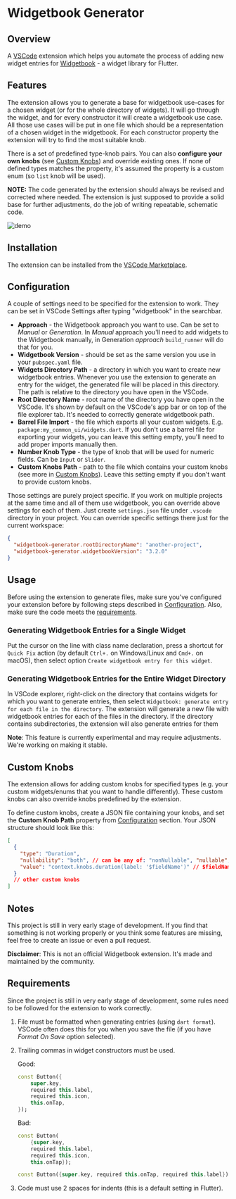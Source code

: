 # Widgetbook Generator

## Overview

A [VSCode](https://code.visualstudio.com/) extension which helps you automate the process of adding new widget entries for [Widgetbook](https://www.widgetbook.io/) - a widget library for Flutter.

## Features

The extension allows you to generate a base for widgetbook use-cases for a chosen widget (or for the whole directory of widgets). It will go through the widget, and for every constructor it will create a widgetbook use case. All those use cases will be put in one file which should be a representation of a chosen widget in the widgetbook. For each constructor property the extension will try to find the most suitable knob.

There is a set of predefined type-knob pairs. You can also **configure your own knobs** (see [Custom Knobs](#custom-knobs)) and override existing ones. If none of defined types matches the property, it's assumed the property is a custom enum (so `list` knob will be used).

**NOTE:** The code generated by the extension should always be revised and corrected where needed. The extension is just supposed to provide a solid base for further adjustments, do the job of writing repeatable, schematic code.

![demo](https://raw.githubusercontent.com/FirentisTFW/widgetbook-entries-generator/main/demo_gifs/generate_widgetbook_entry_preview.gif)

## Installation

The extension can be installed from the [VSCode Marketplace](https://marketplace.visualstudio.com/items?itemName=TODO).

## Configuration

A couple of settings need to be specified for the extension to work. They can be set in VSCode Settings after typing "widgetbook" in the searchbar.

- **Approach** - the Widgetbook approach you want to use. Can be set to _Manual_ or _Generation_. In _Manual_ approach you'll need to add widgets to the Widgetbook manually, in Generation _approach_ `build_runner` will do that for you.
- **Widgetbook Version** - should be set as the same version you use in your `pubspec.yaml` file.
- **Widgets Directory Path** - a directory in which you want to create new widgetbook entries. Whenever you use the extension to generate an entry for the widget, the generated file will be placed in this directory. The path is relative to the directory you have open in the VSCode.
- **Root Directory Name** - root name of the directory you have open in the VSCode. It's shown by default on the VSCode's app bar or on top of the file explorer tab. It's needed to correctly generate widgetbook path.
- **Barrel File Import** - the file which exports all your custom widgets. E.g. `package:my_common_ui/widgets.dart`. If you don't use a barrel file for exporting your widgets, you can leave this setting empty, you'll need to add proper imports manually then.
- **Number Knob Type** - the type of knob that will be used for numeric fields. Can be `Input` or `Slider`.
- **Custom Knobs Path** - path to the file which contains your custom knobs (see more in [Custom Knobs](#custom-knobs)). Leave this setting empty if you don't want to provide custom knobs.

Those settings are purely project specific. If you work on multiple projects at the same time and all of them use widgetbook, you can override above settings for each of them. Just create `settings.json` file under `.vscode` directory in your project. You can override specific settings there just for the current workspace:

```json
{
  "widgetbook-generator.rootDirectoryName": "another-project",
  "widgetbook-generator.widgetbookVersion": "3.2.0"
}
```

## Usage

Before using the extension to generate files, make sure you've configured your extension before by following steps described in [Configuration](#configuration). Also, make sure the code meets the [requirements](#requirements).

### Generating Widgetbook Entries for a Single Widget

Put the cursor on the line with class name declaration, press a shortcut for `Quick Fix` action (by default `Ctrl+.` on Windows/Linux and `Cmd+.` on macOS), then select option `Create widgetbook entry for this widget`.

### Generating Widgetbook Entries for the Entire Widget Directory

In VSCode explorer, right-click on the directory that contains widgets for which you want to generate entries, then select `Widgetbook: generate entry for each file in the directory`. The extension will generate a new file with widgetbook entries for each of the files in the directory. If the directory contains subdirectories, the extension will also generate entries for them

**Note**: This feature is currently experimental and may require adjustments. We're working on making it stable.

## Custom Knobs

The extension allows for adding custom knobs for specified types (e.g. your custom widgets/enums that you want to handle differently). These custom knobs can also override knobs predefined by the extension.

To define custom knobs, create a JSON file containing your knobs, and set the **Custom Knob Path** property from [Configuration](#configuration) section. Your JSON structure should look like this:

```json
[
  {
    "type": "Duration",
    "nullability": "both", // can be any of: "nonNullable", "nullable", "both"
    "value": "context.knobs.duration(label: '$fieldName')" // $fieldName will be replaced by the actual name of the field when generating the use-case
  }
  // other custom knobs
]
```

## Notes

This project is still in very early stage of development. If you find that something is not working properly or you think some features are missing, feel free to create an issue or even a pull request.

**Disclaimer**: This is not an official Widgetbook extension. It's made and maintained by the community.

## Requirements

Since the project is still in very early stage of development, some rules need to be followed for the extension to work correctly.

1. File must be formatted when generating entries (using `dart format`). VSCode often does this for you when you save the file (if you have _Format On Save_ option selected).

2. Trailing commas in widget constructors must be used.

   Good:

   ```dart
   const Button({
       super.key,
       required this.label,
       required this.icon,
       this.onTap,
   });
   ```

   Bad:

   ```dart
   const Button(
       {super.key,
       required this.label,
       required this.icon,
       this.onTap});
   ```

   ```dart
   const Button({super.key, required this.onTap, required this.label});
   ```

3. Code must use 2 spaces for indents (this is a default setting in Flutter).
